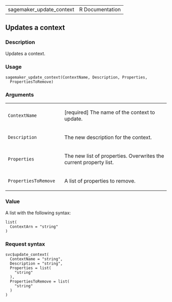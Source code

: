 <table style="width: 100%;">
<tbody>
<tr class="odd">
<td>sagemaker_update_context</td>
<td style="text-align: right;">R Documentation</td>
</tr>
</tbody>
</table>

## Updates a context

### Description

Updates a context.

### Usage

    sagemaker_update_context(ContextName, Description, Properties,
      PropertiesToRemove)

### Arguments

<table>
<colgroup>
<col style="width: 35%" />
<col style="width: 65%" />
</colgroup>
<tbody>
<tr class="odd">
<td><code
id="sagemaker_update_context_:_ContextName">ContextName</code></td>
<td><p>[required] The name of the context to update.</p></td>
</tr>
<tr class="even">
<td><code
id="sagemaker_update_context_:_Description">Description</code></td>
<td><p>The new description for the context.</p></td>
</tr>
<tr class="odd">
<td><code
id="sagemaker_update_context_:_Properties">Properties</code></td>
<td><p>The new list of properties. Overwrites the current property
list.</p></td>
</tr>
<tr class="even">
<td><code
id="sagemaker_update_context_:_PropertiesToRemove">PropertiesToRemove</code></td>
<td><p>A list of properties to remove.</p></td>
</tr>
</tbody>
</table>

### Value

A list with the following syntax:

    list(
      ContextArn = "string"
    )

### Request syntax

    svc$update_context(
      ContextName = "string",
      Description = "string",
      Properties = list(
        "string"
      ),
      PropertiesToRemove = list(
        "string"
      )
    )

